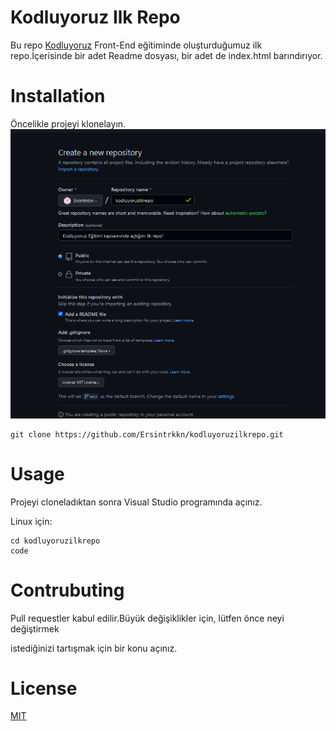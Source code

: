 # Kodluyoruz Ilk Repo
Bu repo [Kodluyoruz](#) Front-End eğitiminde oluşturduğumuz ilk repo.İçerisinde bir adet Readme dosyası, bir adet de index.html barındırıyor.

# Installation

Öncelikle projeyi klonelayın.
![Screenshot](/img/1.png)




```
git clone https://github.com/Ersintrkkn/kodluyoruzilkrepo.git
```

# Usage

Projeyi cloneladıktan sonra Visual Studio programında açınız.

Linux için:

```
cd kodluyoruzilkrepo
code
```

# Contrubuting

Pull requestler kabul edilir.Büyük değişiklikler için, lütfen önce neyi değiştirmek

istediğinizi tartışmak için bir konu açınız.

# License

[MIT](#)